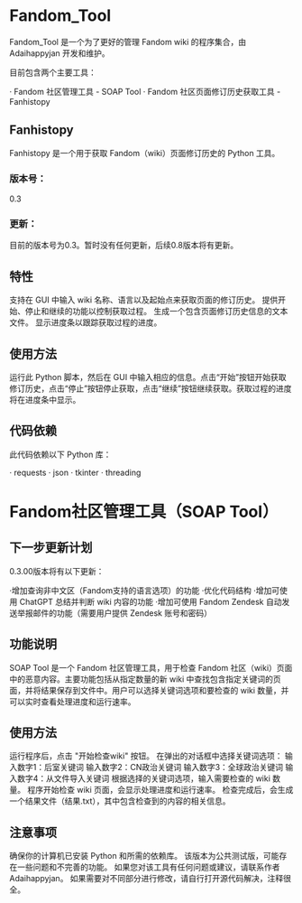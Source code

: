 # Fandom_Tool
Fandom_Tool 是一个为了更好的管理 Fandom wiki 的程序集合，由 Adaihappyjan 开发和维护。

目前包含两个主要工具：

· Fandom 社区管理工具 - SOAP Tool
· Fandom 社区页面修订历史获取工具 - Fanhistopy
## Fanhistopy
Fanhistopy 是一个用于获取 Fandom（wiki）页面修订历史的 Python 工具。

### 版本号：
0.3

### 更新：
目前的版本号为0.3。暂时没有任何更新，后续0.8版本将有更新。

## 特性
支持在 GUI 中输入 wiki 名称、语言以及起始点来获取页面的修订历史。
提供开始、停止和继续的功能以控制获取过程。
生成一个包含页面修订历史信息的文本文件。
显示进度条以跟踪获取过程的进度。
## 使用方法
运行此 Python 脚本，然后在 GUI 中输入相应的信息。点击“开始”按钮开始获取修订历史，点击“停止”按钮停止获取，点击“继续”按钮继续获取。获取过程的进度将在进度条中显示。

## 代码依赖
此代码依赖以下 Python 库：

· requests
· json
· tkinter
· threading
# Fandom社区管理工具（SOAP Tool）
## 下一步更新计划
0.3.00版本将有以下更新：

·增加查询非中文区（Fandom支持的语言选项）的功能
·优化代码结构
·增加可使用 ChatGPT 总结并判断 wiki 内容的功能
·增加可使用 Fandom Zendesk 自动发送举报邮件的功能（需要用户提供 Zendesk 账号和密码）
## 功能说明
SOAP Tool 是一个 Fandom 社区管理工具，用于检查 Fandom 社区（wiki）页面中的恶意内容。主要功能包括从指定数量的新 wiki 中查找包含指定关键词的页面，并将结果保存到文件中。用户可以选择关键词选项和要检查的 wiki 数量，并可以实时查看处理进度和运行速率。

## 使用方法
运行程序后，点击 "开始检查wiki" 按钮。
在弹出的对话框中选择关键词选项：
输入数字1：后室关键词
输入数字2：CN政治关键词
输入数字3：全球政治关键词
输入数字4：从文件导入关键词
根据选择的关键词选项，输入需要检查的 wiki 数量。
程序开始检查 wiki 页面，会显示处理进度和运行速率。
检查完成后，会生成一个结果文件（结果.txt），其中包含检查到的内容的相关信息。
## 注意事项
确保你的计算机已安装 Python 和所需的依赖库。
该版本为公共测试版，可能存在一些问题和不完善的功能。
如果您对该工具有任何问题或建议，请联系作者 Adaihappyjan。
如果需要对不同部分进行修改，请自行打开源代码解决，注释很全。
